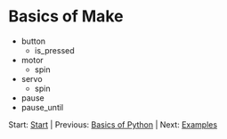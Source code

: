 # Basics of Make

- button
  - is\_pressed
- motor
  - spin
- servo
  - spin
- pause
- pause\_until

Start: [Start](../readme.md)
| Previous: [Basics of Python](./python.md)
| Next: [Examples](./examples.md)
